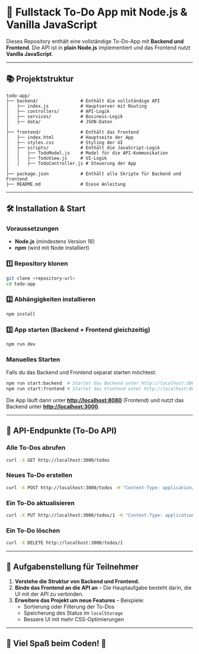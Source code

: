 # 📝 Fullstack To-Do App mit Node.js & Vanilla JavaScript

Dieses Repository enthält eine vollständige To-Do-App mit **Backend und Frontend**. Die API ist in **plain Node.js** implementiert und das Frontend nutzt **Vanilla JavaScript**.

---

## 📚 Projektstruktur

```
todo-app/
├── backend/                # Enthält die vollständige API
│   ├── index.js            # Hauptserver mit Routing
│   ├── controllers/        # API-Logik
│   ├── services/           # Business-Logik
│   ├── data/               # JSON-Daten
│
├── frontend/               # Enthält das Frontend
│   ├── index.html          # Hauptseite der App
│   ├── styles.css          # Styling der UI
│   ├── scripts/            # Enthält die JavaScript-Logik
│   │   ├── TodoModel.js    # Model für die API-Kommunikation
│   │   ├── TodoView.js     # UI-Logik
│   │   ├── TodoController.js # Steuerung der App
│
├── package.json            # Enthält alle Skripte für Backend und Frontend
├── README.md               # Diese Anleitung
```

---

## 🛠️ Installation & Start

### Voraussetzungen

- **Node.js** (mindestens Version 18)
- **npm** (wird mit Node installiert)

### 1️⃣ Repository klonen

```bash
git clone <repository-url>
cd todo-app
```

### 2️⃣ Abhängigkeiten installieren

```bash
npm install
```

### 3️⃣ App starten (Backend + Frontend gleichzeitig)

```bash
npm run dev
```

### Manuelles Starten

Falls du das Backend und Frontend separat starten möchtest:

```bash
npm run start:backend  # Startet das Backend unter http://localhost:3000
npm run start:frontend # Startet das Frontend unter http://localhost:8080
```

Die App läuft dann unter [**http://localhost:8080**](http://localhost:8080) (Frontend) und nutzt das Backend unter [**http://localhost:3000**](http://localhost:3000).

---

## 📌 API-Endpunkte (To-Do API)

### **Alle To-Dos abrufen**

```bash
curl -X GET http://localhost:3000/todos
```

### **Neues To-Do erstellen**

```bash
curl -X POST http://localhost:3000/todos -H "Content-Type: application/json" -d '{"title": "Frontend bauen", "done": false}'
```

### **Ein To-Do aktualisieren**

```bash
curl -X PUT http://localhost:3000/todos/1 -H "Content-Type: application/json" -d '{"done": true}'
```

### **Ein To-Do löschen**

```bash
curl -X DELETE http://localhost:3000/todos/1
```

---

## 🎯 Aufgabenstellung für Teilnehmer

1. **Verstehe die Struktur von Backend und Frontend.**
2. **Binde das Frontend an die API an** – Die Hauptaufgabe besteht darin, die UI mit der API zu verbinden.
3. **Erweitere das Projekt um neue Features** – Beispiele:
   - Sortierung oder Filterung der To-Dos
   - Speicherung des Status im `localStorage`
   - Bessere UI mit mehr CSS-Optimierungen

---

## 🚀 Viel Spaß beim Coden! 🎉

